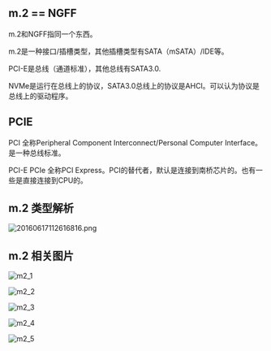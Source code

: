 ## m.2 == NGFF

m.2和NGFF指同一个东西。

m.2是一种接口/插槽类型，其他插槽类型有SATA（mSATA）/IDE等。

PCI-E是总线（通道标准），其他总线有SATA3.0.

NVMe是运行在总线上的协议，SATA3.0总线上的协议是AHCI。可以认为协议是总线上的驱动程序。

## PCIE

PCI 全称Peripheral Component Interconnect/Personal Computer Interface。是一种总线标准。

PCI-E PCIe 全称PCI Express。PCI的替代者，默认是连接到南桥芯片的。也有一些是直接连接到CPU的。



## m.2 类型解析

![20160617112616816.png](/Users/feng/Documents/notes/pictures/m2/m.2_types.png)

## m.2 相关图片



![m2_1](../pictures/m2/m2_1.jpg)

![m2_2](../pictures/m2/m2_2.jpg)

![m2_3](../pictures/m2/m2_3.jpg)

![m2_4](../pictures/m2/m2_4.jpg)

![m2_5](../pictures/m2/m2_5.jpg)